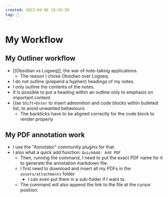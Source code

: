 ```yaml
---
created: 2023-04-06 19:39:39
tag: 🔎
---
```

# My Workflow
## My Outliner workflow
- [[Obsidian vs Logseq]], the war of note-taking applications.
	- The reason I chose Obsidian over Logseq.
- I do not outline (prepend a hyphen) headings of my notes.
- I only outline the contents of the notes.
- It is possible to put a heading within an outline only to emphasis on important content.
- Use `Shift+Enter` to insert admonition and code blocks within bulleted list, to avoid unwanted behaviours.
    - The backticks have to be aligned correctly for the code block to render properly
## My PDF annotation work
- I use the "Annotator" community plugins for that.
- I also what a quick add function: `QuickAdd: Add PDF`
	- Then, running the command, I need to put the exact PDF name for it to generate the annotation markdown file.
	- I first need to download and insert all my PDFs in the `assets/attachments` folder
		- I can even put them in a sub-folder if I want to.
	- The command will also append the link to the file at the cursor position.